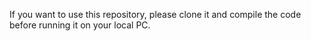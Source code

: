 If you want to use this repository, please clone it and compile the code before running it on your local PC.
